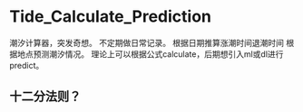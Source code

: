 # Tide_Calculate_Prediction
潮汐计算器，突发奇想。
不定期做日常记录。
根据日期推算涨潮时间退潮时间
根据地点预测潮汐情况。
理论上可以根据公式calculate，后期想引入ml或dl进行predict。
## 十二分法则？
